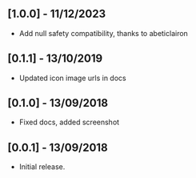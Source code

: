 ## [1.0.0] - 11/12/2023

* Add null safety compatibility, thanks to abeticlairon

## [0.1.1] - 13/10/2019

* Updated icon image urls in docs

## [0.1.0] - 13/09/2018

* Fixed docs, added screenshot

## [0.0.1] - 13/09/2018

* Initial release.
